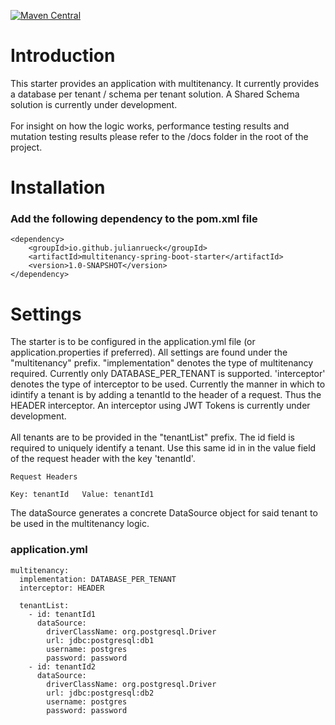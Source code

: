 [![Maven Central](https://maven-badges.herokuapp.com/maven-central/io.github.julianrueck/multitenancy-spring-boot-starter/badge.svg?style=plastic)](https://maven-badges.herokuapp.com/maven-central/io.github.julianrueck/multitenancy-spring-boot-starter)

# Introduction

This starter provides an application with multitenancy. It currently provides a database per tenant / schema per tenant
solution. A Shared Schema solution is currently under development.
<br><br>
For insight on how the logic works, performance testing results and mutation testing results please refer to the /docs
folder in the root of the project.

# Installation

### Add the following dependency to the pom.xml file

```
<dependency>
    <groupId>io.github.julianrueck</groupId>
    <artifactId>multitenancy-spring-boot-starter</artifactId>
    <version>1.0-SNAPSHOT</version>
</dependency>
```

# Settings

The starter is to be configured in the application.yml file (or application.properties if preferred). All settings are
found under the "multitenancy" prefix. "implementation" denotes the type of multitenancy required. Currently only
DATABASE_PER_TENANT is supported. 'interceptor' denotes the type of interceptor to be used. Currently the manner in
which to idintify a tenant is by adding a tenantId to the header of a request. Thus the HEADER interceptor. An
interceptor using JWT Tokens is currently under development.<br><br>
All tenants are to be provided in the "tenantList" prefix. The id field is required to uniquely identify a tenant. Use
this same id in in the value field of the request header with the key 'tenantId'.

```
Request Headers

Key: tenantId   Value: tenantId1  
```

The dataSource generates a concrete DataSource object for said tenant to be used in the multitenancy logic.

### application.yml

```
multitenancy:
  implementation: DATABASE_PER_TENANT
  interceptor: HEADER

  tenantList:
    - id: tenantId1
      dataSource:
        driverClassName: org.postgresql.Driver
        url: jdbc:postgresql:db1
        username: postgres
        password: password
    - id: tenantId2
      dataSource:
        driverClassName: org.postgresql.Driver
        url: jdbc:postgresql:db2
        username: postgres
        password: password
```
